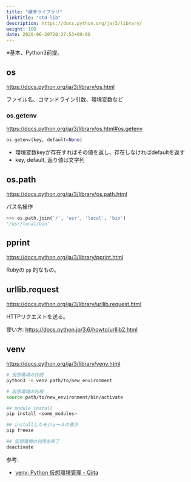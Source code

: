 ```yaml
---
title: "標準ライブラリ"
linkTitle: "std-lib"
description: https://docs.python.org/ja/3/library/
weight: 100
date: 2020-06-20T20:27:53+09:00
---
```


※基本、Python3前提。

## os

https://docs.python.org/ja/3/library/os.html

ファイル名、コマンドライン引数、環境変数など

### os.getenv

https://docs.python.org/ja/3/library/os.html#os.getenv

```Python
os.getenv(key, default=None)
```

- 環境変数keyが存在すればその値を返し、存在しなければdefaultを返す
- key, default, 返り値は文字列

## os.path

https://docs.python.org/ja/3/library/os.path.html

パス名操作

```Python
>>> os.path.join('/', 'usr', 'local', 'bin')
'/usr/local/bin'
```

## pprint

https://docs.python.org/ja/3/library/pprint.html

Rubyの `pp` 的なもの。

## urllib.request

https://docs.python.org/ja/3/library/urllib.request.html

HTTPリクエストを送る。

使い方: https://docs.python.jp/3.6/howto/urllib2.html

## venv

https://docs.python.org/ja/3/library/venv.html

```sh
# 仮想環境の作成
python3 -m venv path/to/new_environment

# 仮想環境の利用
source path/to/new_environment/bin/activate

## module install
pip install <some_modules>

## installしたモジュールの表示
pip freeze

## 仮想環境の利用を終了
deactivate
```

参考:

- [venv: Python 仮想環境管理 - Qiita](https://qiita.com/fiftystorm36/items/b2fd47cf32c7694adc2e)
